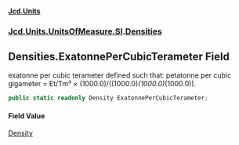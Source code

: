 #### [Jcd.Units](index.md 'index')
### [Jcd.Units.UnitsOfMeasure.SI](Jcd.Units.UnitsOfMeasure.SI.md 'Jcd.Units.UnitsOfMeasure.SI').[Densities](Densities.md 'Jcd.Units.UnitsOfMeasure.SI.Densities')

## Densities.ExatonnePerCubicTerameter Field

exatonne per cubic terameter defined such that: petatonne per cubic gigameter = Et/Tm³ ×
(1000.0)/((1000.0)*(1000.0)*(1000.0)).

```csharp
public static readonly Density ExatonnePerCubicTerameter;
```

#### Field Value
[Density](Density.md 'Jcd.Units.UnitTypes.Density')